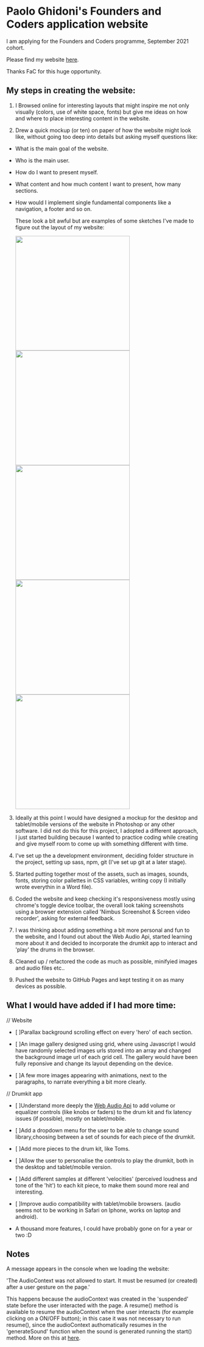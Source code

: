 # Paolo Ghidoni's Founders and Coders application website

I am applying for the Founders and Coders programme, September 2021 cohort.

Please find my website [here](https://paologhidoni.github.io/fac-application/).

Thanks FaC for this huge opportunity.


## My steps in creating the website:

1. I Browsed online for interesting layouts that might inspire me not only visually (colors, use of white space, fonts) but give me ideas on how and where to place interesting content in the website.

2. Drew a quick mockup (or ten) on paper of how the website might look like, without going too deep into details but asking myself questions like:

- What is the main goal of the website.

- Who is the main user.

- How do I want to present myself.

- What content and how much content I want to present, how many sections.

- How would I implement single fundamental components like a navigation, a footer and so on.

  These look a bit awful but are examples of some sketches I've made to figure out the layout of my website:

  <img src='https://github.com/paologhidoni/fac-application/blob/master/assets/img/Project-1.jpg' style='width: 300px'>
  <img src='https://github.com/paologhidoni/fac-application/blob/master/assets/img/Project-2.jpg' style='width: 300px'>
  <img src='https://github.com/paologhidoni/fac-application/blob/master/assets/img/Project-3.jpg' style='width: 300px'>
  <img src='https://github.com/paologhidoni/fac-application/blob/master/assets/img/Project-4.jpg' style='width: 300px'>
  <img src='https://github.com/paologhidoni/fac-application/blob/master/assets/img/Project-5.jpg' style='width: 300px'>

3. Ideally at this point I would have designed a mockup for the desktop and tablet/mobile versions of the website in Photoshop or any other software. I did not do this for this project, I adopted a different approach, I just started building because I wanted to practice coding while creating and give myself room to come up with something different with time.

4. I've set up the a development environment, deciding folder structure in the project, setting up sass, npm, git (I've set up git at a later stage).

5. Started putting together most of the assets, such as images, sounds, fonts, storing color pallettes in CSS variables, writing copy (I initially wrote everythin in a Word file).

6. Coded the website and keep checking it's responsiveness mostly using chrome's toggle device toolbar, the overall look taking screenshots using a browser extension called 'Nimbus Screenshot & Screen video recorder', asking for external feedback.

7. I was thinking about adding something a bit more personal and fun to the website, and I found out about the Web Audio Api, started learning more about it and decided to incorporate the drumkit app to interact and 'play' the drums in the browser.

8. Cleaned up / refactored the code as much as possible, minifyied images and audio files etc..

9. Pushed the website to GitHub Pages and kept testing it on as many devices as possible.




## What I would have added if I had more time:

// Website

- [ ]Parallax background scrolling effect on every 'hero' of each section.

- [ ]An image gallery designed using grid, where using Javascript I would have randomly selected images urls stored into an array and changed the background image url of each grid cell. The gallery would have been fully reponsive and change its layout depending on the device.

- [ ]A few more images appearing with animations, next to the paragraphs, to narrate everything a bit more clearly.

// Drumkit app

- [ ]Understand more deeply the [Web Audio Api](https://developer.mozilla.org/en-US/docs/Web/API/Web_Audio_API) to add volume or equalizer controls (like knobs or faders) to the drum kit and fix latency issues (if possible), mostly on tablet/mobile.

- [ ]Add a dropdown menu for the user to be able to change sound library,choosing between a set of sounds for each piece of the drumkit.

- [ ]Add more pieces to the drum kit, like Toms.

- [ ]Allow the user to personalise the controls to play the drumkit, both in the desktop and tablet/mobile version.

- [ ]Add different samples at different 'velocities' (perceived loudness and tone of the 'hit') to each kit piece, to make them sound more real and interesting.

- [ ]Improve audio compatibility with tablet/mobile browsers. (audio seems not to be working in Safari on Iphone, works on laptop and android).

-  A thousand more features, I could have probably gone on for a year or two :D



## Notes

A message appears in the console when we loading the website:

'The AudioContext was not allowed to start. It must be resumed (or created) after a user gesture on the page.'

This happens because the audioContext was created in the 'suspended' state before the user interacted with the page. A resume() method is available to resume the audioContext when the user interacts (for example clicking on a ON/OFF button); in this case it was not necessary to run resume(), since the audioContext authomatically resumes in the 'generateSound' function when the sound is generated running the start() method. More on this at [here](https://developer.chrome.com/blog/autoplay/#webaudio).
